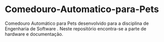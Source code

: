 # Comedouro-Automatico-para-Pets
Comedouro Automático para Pets desenvolvido para a disciplina de Engenharia de Software . Neste repositório encontra-se a parte de hardware e documentação.
